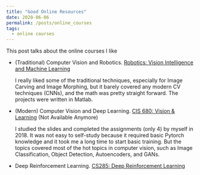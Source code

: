 ```yaml
---
title: "Good Online Resources"
date: 2020-06-06
permalink: /posts/online_courses
tags:
  - online courses
---
```


This post talks about the online courses I like

* (Traditional) Computer Vision and Robotics. [Robotics: Vision Intelligence and Machine Learning](https://www.edx.org/course/robotics-vision-intelligence-and-machine-learning)

  I really liked some of the traditional techniques, especially for Image Carving and Image Morphing, but it barely covered any modern CV techniques (CNNs), and the math was pretty straight forward. The projects were written in Matlab.

* (Modern) Computer Vision and Deep Learning. [CIS 680: Vision & Learning](https://fling.seas.upenn.edu/~cis680/wiki/index.php?title=Lectures) (Not Available Anymore)

  I studied the slides and completed the assignments (only 4) by myself in 2018. It was not easy to self-study because it required basic Pytorch knowledge and it took me a long time to start basic training. But the topics covered most of the hot topics in computer vision, such as Image Classification, Object Detection, Autoencoders, and GANs.
  
* Deep Reinforcement Learning. [CS285: Deep Reinforcement Learning](http://rail.eecs.berkeley.edu/deeprlcourse/)
